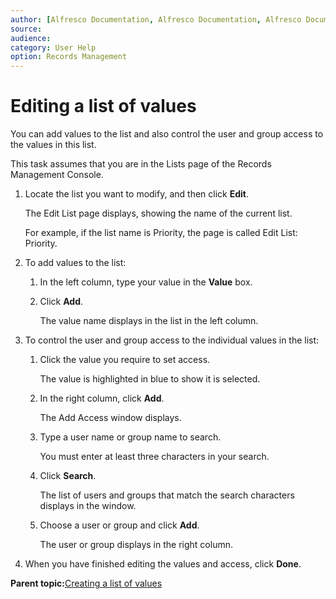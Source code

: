 ```yaml
---
author: [Alfresco Documentation, Alfresco Documentation, Alfresco Documentation]
source: 
audience: 
category: User Help
option: Records Management
---
```


# Editing a list of values

You can add values to the list and also control the user and group access to the values in this list.

This task assumes that you are in the Lists page of the Records Management Console.

1.  Locate the list you want to modify, and then click **Edit**.

    The Edit List page displays, showing the name of the current list.

    For example, if the list name is Priority, the page is called Edit List: Priority.

2.  To add values to the list:

    1.  In the left column, type your value in the **Value** box.

    2.  Click **Add**.

        The value name displays in the list in the left column.

3.  To control the user and group access to the individual values in the list:

    1.  Click the value you require to set access.

        The value is highlighted in blue to show it is selected.

    2.  In the right column, click **Add**.

        The Add Access window displays.

    3.  Type a user name or group name to search.

        You must enter at least three characters in your search.

    4.  Click **Search**.

        The list of users and groups that match the search characters displays in the window.

    5.  Choose a user or group and click **Add**.

        The user or group displays in the right column.

4.  When you have finished editing the values and access, click **Done**.


**Parent topic:**[Creating a list of values](../concepts/rm-lov-intro.md)

